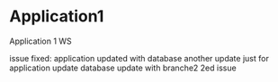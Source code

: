 # Application1
Application 1 WS


issue fixed: application updated with database
another update just for application
update database
update with branche2 2ed issue
